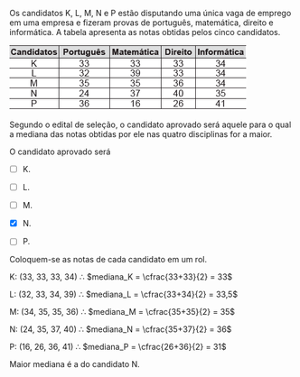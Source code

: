 

Os candidatos K, L, M, N e P estão disputando uma única vaga de emprego em uma empresa e fizeram provas de português, matemática, direito e informática. A tabela apresenta as notas obtidas pelos cinco candidatos.

![](aa75ca8a-092e-9672-462d-d737470cad2f.png)

Segundo o edital de seleção, o candidato aprovado será aquele para o qual a mediana das notas obtidas por ele nas quatro disciplinas for a maior.

O candidato aprovado será



- [ ] K.
- [ ] L.
- [ ] M.
- [x] N.
- [ ] P.


Coloquem-se as notas de cada candidato em um rol.

K: (33, 33, 33, 34) ∴ $mediana_K = \cfrac{33+33}{2} = 33$

L: (32, 33, 34, 39) ∴ $mediana_L = \cfrac{33+34}{2} = 33,5$

M: (34, 35, 35, 36) ∴ $mediana_M = \cfrac{35+35}{2} = 35$

N: (24, 35, 37, 40) ∴ $mediana_N = \cfrac{35+37}{2} = 36$

P: (16, 26, 36, 41) ∴ $mediana_P = \cfrac{26+36}{2} = 31$

Maior mediana é a do candidato N.
